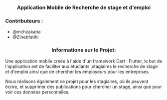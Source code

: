 <h3 align="center">Application Mobile de Recherche de stage et d'emploi</h3>
<h3 align="left"> Contributeurs : </h3>
<ul>
  <li> @mchzakaria </li>
  <li> @Zinebfatihi </li>
</ul>

<h3 align="center"> Informations sur le Projet: </h3>

<p> Une application mobile créée à l'aide d'un framework Dart : Flutter, le but de l'application est de faciliter aux étudiants ,stagiaires le recherche de stage et d'emploi  ainsi que de chercher les employeurs pour les entreprises </p>
<p>
Nous réalisons également ce projet pour les stagiaires, où ils peuvent écrire,  et supprimer des publications pour chercher un stage, ainsi que pour voir ces données personnelles.
</p>

